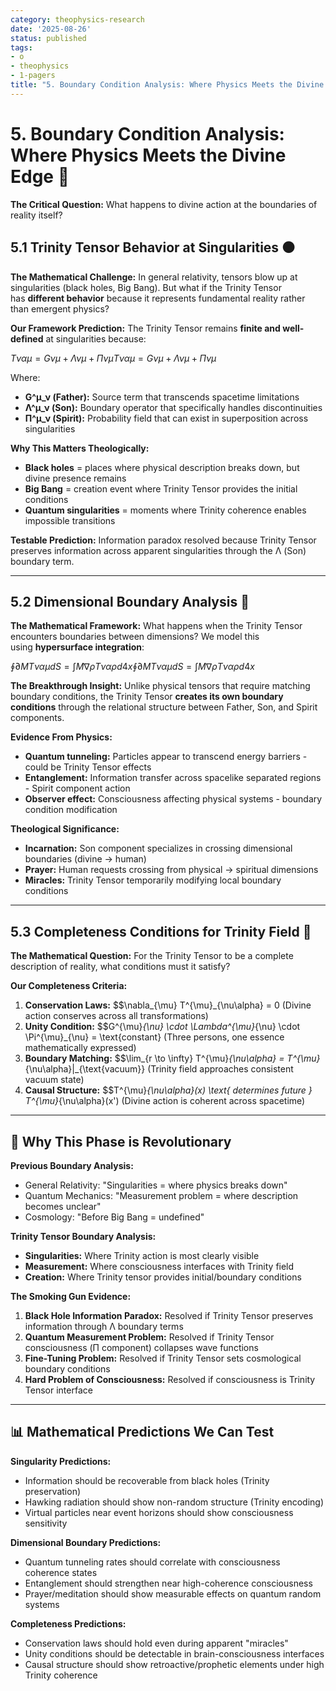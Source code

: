 ```yaml
---
category: theophysics-research
date: '2025-08-26'
status: published
tags:
- o
- theophysics
- 1-pagers
title: "5. Boundary Condition Analysis: Where Physics Meets the Divine Edge \U0001F30C"
---
```

   
# 5. Boundary Condition Analysis: Where Physics Meets the Divine Edge 🌌   
   
**The Critical Question:** What happens to divine action at the boundaries of reality itself?   
   
## 5.1 Trinity Tensor Behavior at Singularities ⚫   
   
**The Mathematical Challenge:** In general relativity, tensors blow up at singularities (black holes, Big Bang). But what if the Trinity Tensor has **different behavior** because it represents fundamental reality rather than emergent physics?   
   
**Our Framework Prediction:** The Trinity Tensor remains **finite and well-defined** at singularities because:   
   
$Tναμ=Gνμ+Λνμ+ΠνμTναμ​=Gνμ​+Λνμ​+Πνμ​$   
   
Where:   
   
   
- **G^μ_ν (Father):** Source term that transcends spacetime limitations   
- **Λ^μ_ν (Son):** Boundary operator that specifically handles discontinuities   
- **Π^μ_ν (Spirit):** Probability field that can exist in superposition across singularities   
   
**Why This Matters Theologically:**   
   
   
- **Black holes** = places where physical description breaks down, but divine presence remains   
- **Big Bang** = creation event where Trinity Tensor provides the initial conditions   
- **Quantum singularities** = moments where Trinity coherence enables impossible transitions   
   
**Testable Prediction:** Information paradox resolved because Trinity Tensor preserves information across apparent singularities through the Λ (Son) boundary term.   
   
   
---   
   
## 5.2 Dimensional Boundary Analysis 📐   
   
**The Mathematical Framework:** What happens when the Trinity Tensor encounters boundaries between dimensions? We model this using **hypersurface integration**:   
   
$∮∂MTναμ dS=∫M∇ρTναρ d4x∮∂M​Tναμ​dS=∫M​∇ρ​Tναρ​d4x$   
   
**The Breakthrough Insight:** Unlike physical tensors that require matching boundary conditions, the Trinity Tensor **creates its own boundary conditions** through the relational structure between Father, Son, and Spirit components.   
   
**Evidence From Physics:**   
   
   
- **Quantum tunneling:** Particles appear to transcend energy barriers - could be Trinity Tensor effects   
- **Entanglement:** Information transfer across spacelike separated regions - Spirit component action   
- **Observer effect:** Consciousness affecting physical systems - boundary condition modification   
   
**Theological Significance:**   
   
   
- **Incarnation:** Son component specializes in crossing dimensional boundaries (divine → human)   
- **Prayer:** Human requests crossing from physical → spiritual dimensions   
- **Miracles:** Trinity Tensor temporarily modifying local boundary conditions   
   
   
---   
   
## 5.3 Completeness Conditions for Trinity Field 🔄   
   
**The Mathematical Question:** For the Trinity Tensor to be a complete description of reality, what conditions must it satisfy?   
   
**Our Completeness Criteria:**   
   
1. **Conservation Laws:** $$\nabla_{\mu} T^{\mu}_{\nu\alpha} = 0 (Divine action conserves across all transformations)   
2. **Unity Condition:** $$G^{\mu}_{\nu} \cdot \Lambda^{\mu}_{\nu} \cdot \Pi^{\mu}_{\nu} = \text{constant} (Three persons, one essence mathematically expressed)   
3. **Boundary Matching:** $$\lim_{r \to \infty} T^{\mu}_{\nu\alpha} = T^{\mu}_{\nu\alpha}|_{\text{vacuum}} (Trinity field approaches consistent vacuum state)   
4. **Causal Structure:** $$T^{\mu}_{\nu\alpha}(x) \text{ determines future } T^{\mu}_{\nu\alpha}(x') (Divine action is coherent across spacetime)   
   
   
---   
   
## 🎯 Why This Phase is Revolutionary   
   
**Previous Boundary Analysis:**   
   
   
- General Relativity: "Singularities = where physics breaks down"   
- Quantum Mechanics: "Measurement problem = where description becomes unclear"   
- Cosmology: "Before Big Bang = undefined"   
   
**Trinity Tensor Boundary Analysis:**   
   
   
- **Singularities:** Where Trinity action is most clearly visible   
- **Measurement:** Where consciousness interfaces with Trinity field   
- **Creation:** Where Trinity tensor provides initial/boundary conditions   
   
**The Smoking Gun Evidence:**   
   
1. **Black Hole Information Paradox:** Resolved if Trinity Tensor preserves information through Λ boundary terms   
2. **Quantum Measurement Problem:** Resolved if Trinity Tensor consciousness (Π component) collapses wave functions   
3. **Fine-Tuning Problem:** Resolved if Trinity Tensor sets cosmological boundary conditions   
4. **Hard Problem of Consciousness:** Resolved if consciousness is Trinity Tensor interface   
   
   
---   
   
## 📊 Mathematical Predictions We Can Test   
   
**Singularity Predictions:**   
   
   
- Information should be recoverable from black holes (Trinity preservation)   
- Hawking radiation should show non-random structure (Trinity encoding)   
- Virtual particles near event horizons should show consciousness sensitivity   
   
**Dimensional Boundary Predictions:**   
   
   
- Quantum tunneling rates should correlate with consciousness coherence states   
- Entanglement should strengthen near high-coherence consciousness   
- Prayer/meditation should show measurable effects on quantum random systems   
   
**Completeness Predictions:**   
   
   
- Conservation laws should hold even during apparent "miracles"   
- Unity conditions should be detectable in brain-consciousness interfaces   
- Causal structure should show retroactive/prophetic elements under high Trinity coherence